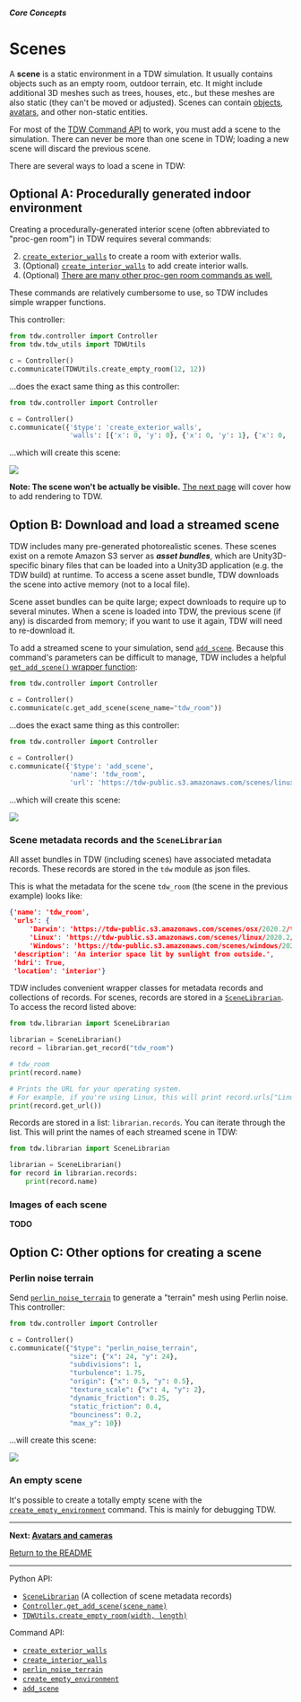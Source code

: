 ##### Core Concepts

# Scenes

A **scene** is a static environment in a TDW simulation. It usually contains objects such as an empty room, outdoor terrain, etc. It might include additional 3D meshes such as trees, houses, etc., but these meshes are also static (they can't be moved or adjusted). Scenes can contain [objects](objects.md), [avatars](avatars.md), and other non-static entities.

For most of the [TDW Command API](commands.md) to work, you must add a scene to the simulation. There can never be more than one scene in TDW; loading a new scene will discard the previous scene.

There are several ways to load a scene in TDW:

## Optional A: Procedurally generated indoor environment

Creating a procedurally-generated interior scene (often abbreviated to "proc-gen room") in TDW requires several commands:

2. [`create_exterior_walls`](../../api/command_api.md#create_exterior_walls) to create a room with exterior walls.
3. (Optional) [`create_interior_walls`](../../api/command_api.md#create_interior_walls) to add create interior walls.
4. (Optional) [There are many other proc-gen room commands as well.](../../api/command_api.md#ProcGenRoomCommand)

These commands are relatively cumbersome to use, so TDW includes simple wrapper functions.

This controller:

```python
from tdw.controller import Controller
from tdw.tdw_utils import TDWUtils

c = Controller()
c.communicate(TDWUtils.create_empty_room(12, 12))
```

...does the exact same thing as this controller:

```python
from tdw.controller import Controller

c = Controller()
c.communicate({'$type': 'create_exterior_walls',
               'walls': [{'x': 0, 'y': 0}, {'x': 0, 'y': 1}, {'x': 0, 'y': 2}, {'x': 0, 'y': 3}, {'x': 0, 'y': 4}, {'x': 0, 'y': 5}, {'x': 0, 'y': 6}, {'x': 0, 'y': 7}, {'x': 0, 'y': 8}, {'x': 0, 'y': 9}, {'x': 0, 'y': 10}, {'x': 0, 'y': 11}, {'x': 1, 'y': 0}, {'x': 1, 'y': 11}, {'x': 2, 'y': 0}, {'x': 2, 'y': 11}, {'x': 3, 'y': 0}, {'x': 3, 'y': 11}, {'x': 4, 'y': 0}, {'x': 4, 'y': 11}, {'x': 5, 'y': 0}, {'x': 5, 'y': 11}, {'x': 6, 'y': 0}, {'x': 6, 'y': 11}, {'x': 7, 'y': 0}, {'x': 7, 'y': 11}, {'x': 8, 'y': 0}, {'x': 8, 'y': 11}, {'x': 9, 'y': 0}, {'x': 9, 'y': 11}, {'x': 10, 'y': 0}, {'x': 10, 'y': 11}, {'x': 11, 'y': 0}, {'x': 11, 'y': 1}, {'x': 11, 'y': 2}, {'x': 11, 'y': 3}, {'x': 11, 'y': 4}, {'x': 11, 'y': 5}, {'x': 11, 'y': 6}, {'x': 11, 'y': 7}, {'x': 11, 'y': 8}, {'x': 11, 'y': 9}, {'x': 11, 'y': 10}, {'x': 11, 'y': 11}]})

```

...which will create this scene:

![](images/empty_room.png)

**Note: The scene won't be actually be visible.** [The next page](avatars.md) will cover how to add rendering to TDW.

## Option B: Download and load a streamed scene

TDW includes many pre-generated photorealistic scenes. These scenes exist on a remote Amazon S3 server as ***asset bundles***, which are Unity3D-specific binary files that can be loaded into a Unity3D application (e.g. the TDW build) at runtime. To access a scene asset bundle, TDW downloads the scene into active memory (not to a local file).

Scene asset bundles can be quite large; expect downloads to require up to several minutes. When a scene is loaded into TDW, the previous scene (if any) is discarded from memory; if you want to use it again, TDW will need to re-download it.

To add a streamed scene to your simulation, send  [`add_scene`](../../api/command_api.md#add_scene). Because this command's parameters can be difficult to manage, TDW includes a helpful [`get_add_scene()` wrapper function](../../python/controller.md):

```python
from tdw.controller import Controller

c = Controller()
c.communicate(c.get_add_scene(scene_name="tdw_room"))
```

...does the exact same thing as this controller:

```python
from tdw.controller import Controller

c = Controller()
c.communicate({'$type': 'add_scene',
               'name': 'tdw_room',
               'url': 'https://tdw-public.s3.amazonaws.com/scenes/linux/2020.2/tdw_room'})
```

...which will create this scene:

![](images/tdw_room.png)

### Scene metadata records and the `SceneLibrarian`

All asset bundles in TDW (including scenes) have associated metadata records. These records are stored in the `tdw` module as json files.

This is what the metadata for the scene `tdw_room` (the scene in the previous example) looks like:

```json
{'name': 'tdw_room', 
 'urls': {
     'Darwin': 'https://tdw-public.s3.amazonaws.com/scenes/osx/2020.2/tdw_room', 
     'Linux': 'https://tdw-public.s3.amazonaws.com/scenes/linux/2020.2/tdw_room',
     'Windows': 'https://tdw-public.s3.amazonaws.com/scenes/windows/2020.2/tdw_room'}, 
 'description': 'An interior space lit by sunlight from outside.', 
 'hdri': True, 
 'location': 'interior'}
```

TDW includes convenient wrapper classes for metadata records and collections of records. For scenes, records are stored in a [`SceneLibrarian`](../../python/librarian/scene_librarian.md#scenerecord-api). To access the record listed above:

```python
from tdw.librarian import SceneLibrarian

librarian = SceneLibrarian()
record = librarian.get_record("tdw_room")

# tdw_room
print(record.name)

# Prints the URL for your operating system. 
# For example, if you're using Linux, this will print record.urls["Linux"]
print(record.get_url()) 
```

Records are stored in a list: `librarian.records`. You can iterate through the list. This will print the names of each streamed scene in TDW:

```python
from tdw.librarian import SceneLibrarian

librarian = SceneLibrarian()
for record in librarian.records:
    print(record.name)
```

### Images of each scene

**TODO**

## Option C: Other options for creating a scene

### Perlin noise terrain

Send [`perlin_noise_terrain`](../../api/command_api.md#perlin_noise_terrain)  to generate a "terrain" mesh using Perlin noise. This controller:

```python
from tdw.controller import Controller

c = Controller()
c.communicate({"$type": "perlin_noise_terrain",
               "size": {"x": 24, "y": 24},
               "subdivisions": 1,
               "turbulence": 1.75,
               "origin": {"x": 0.5, "y": 0.5},
               "texture_scale": {"x": 4, "y": 2},
               "dynamic_friction": 0.25,
               "static_friction": 0.4,
               "bounciness": 0.2,
               "max_y": 10})
```

...will create this scene:

![](images/perlin_noise.png)

### An empty scene

It's possible to create a totally empty scene with the  [`create_empty_environment`](../../api/command_api.md#create_empty_environment) command. This is mainly for debugging TDW.

***

**Next: [Avatars and cameras](avatars.md)**

[Return to the README](../../../README.md)

***

Python API:

- [`SceneLibrarian`](../../python/librarian/scene_librarian.md#scenerecord-api) (A collection of scene metadata records)
- [`Controller.get_add_scene(scene_name)`](../../python/tdw_utils.md)
- [`TDWUtils.create_empty_room(width, length)`](../../python/tdw_utils.md)

Command API:

- [`create_exterior_walls`](../../api/command_api.md#create_exterior_walls)
- [`create_interior_walls`](../../api/command_api.md#create_interior_walls)
- [`perlin_noise_terrain`](../../api/command_api.md#perlin_noise_terrain)
- [`create_empty_environment`](../../api/command_api.md#create_empty_environment)
- [`add_scene`](../../api/command_api.md#add_scene)

